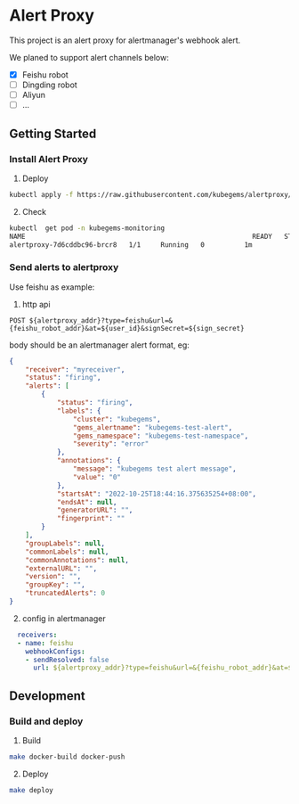 # Alert Proxy

This project is an alert proxy for alertmanager's webhook alert.

We planed to support alert channels below:
- [x] Feishu robot
- [ ] Dingding robot
- [ ] Aliyun
- [ ] ...

## Getting Started

### Install Alert Proxy

1. Deploy
```bash
kubectl apply -f https://raw.githubusercontent.com/kubegems/alertproxy/main/bundle.yaml
```

2. Check
```bash
kubectl  get pod -n kubegems-monitoring
NAME                                                         READY   STATUS    RESTARTS   AGE
alertproxy-7d6cddbc96-brcr8   1/1     Running   0          1m
```

### Send alerts to alertproxy
Use feishu as example:
1. http api

`POST ${alertproxy_addr}?type=feishu&url=&{feishu_robot_addr}&at=${user_id}&signSecret=${sign_secret}`

body should be an alertmanager alert format, eg:
```json
{
    "receiver": "myreceiver",
    "status": "firing",
    "alerts": [
        {
            "status": "firing",
            "labels": {
                "cluster": "kubegems",
                "gems_alertname": "kubegems-test-alert",
                "gems_namespace": "kubegems-test-namespace",
                "severity": "error"
            },
            "annotations": {
                "message": "kubegems test alert message",
                "value": "0"
            },
            "startsAt": "2022-10-25T18:44:16.375635254+08:00",
            "endsAt": null,
            "generatorURL": "",
            "fingerprint": ""
        }
    ],
    "groupLabels": null,
    "commonLabels": null,
    "commonAnnotations": null,
    "externalURL": "",
    "version": "",
    "groupKey": "",
    "truncatedAlerts": 0
}
```

2. config in alertmanager

```yaml
  receivers:
  - name: feishu
    webhookConfigs:
    - sendResolved: false
      url: ${alertproxy_addr}?type=feishu&url=&{feishu_robot_addr}&at=${user_id}&signSecret=${sign_secret}
```

## Development

### Build and deploy
1. Build
```bash
make docker-build docker-push
```

2. Deploy
```bash
make deploy
```
